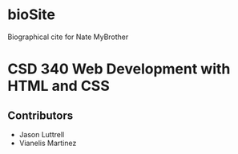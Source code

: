 # bioSite
Biographical cite for Nate MyBrother

# CSD 340 Web Development with HTML and CSS

## Contributors
* Jason Luttrell
* Vianelis Martinez